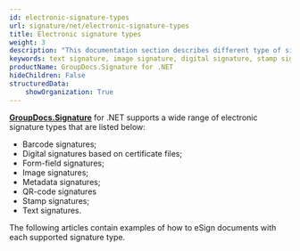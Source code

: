 ```yaml
---
id: electronic-signature-types
url: signature/net/electronic-signature-types
title: Electronic signature types
weight: 3
description: "This documentation section describes different type of signatures implemented for signing, updating, deleting, searching and verifying with GroupDocs.Signature"
keywords: text signature, image signature, digital signature, stamp signature, barcode signature, qr-code signatures, form-field signature, metadata signature
productName: GroupDocs.Signature for .NET
hideChildren: False
structuredData:
    showOrganization: True
---
```

[**GroupDocs.Signature**](https://products.groupdocs.com/signature/net) for .NET supports a wide range of electronic signature types that are listed below:

* Barcode signatures;
* Digital signatures based on certificate files;
* Form-field signatures;
* Image signatures;
* Metadata signatures;
* QR-code signatures
* Stamp signatures;
* Text signatures.  

The following articles contain examples of how to eSign documents with each supported signature type.
